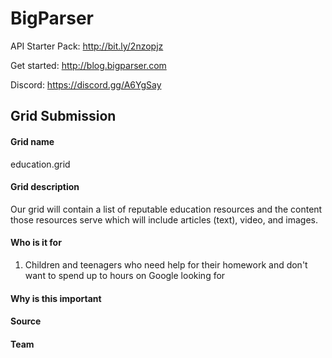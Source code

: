 # BigParser

API Starter Pack: http://bit.ly/2nzopjz

Get started: http://blog.bigparser.com

Discord: https://discord.gg/A6YgSay

## Grid Submission

#### Grid name

education.grid

#### Grid description

Our grid will contain a list of reputable education resources and the content those resources serve which will include articles (text), video, and images.

#### Who is it for

1. Children and teenagers who need help for their homework and don't want to spend up to hours on Google looking for 

#### Why is this important

#### Source

#### Team

